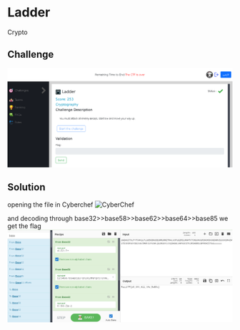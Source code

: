 # Ladder
Crypto

## Challenge

![screenshot1.png](Desc.png)


## Solution
opening the file in Cyberchef 
![CyberChef](gchq.github.io/CyberChef/)

and decoding through 
base32>>base58>>base62>>base64>>base85 
we get the flag
![file.png](CyberChef.png)
